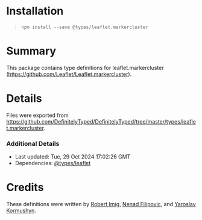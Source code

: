 # Installation
> `npm install --save @types/leaflet.markercluster`

# Summary
This package contains type definitions for leaflet.markercluster (https://github.com/Leaflet/Leaflet.markercluster).

# Details
Files were exported from https://github.com/DefinitelyTyped/DefinitelyTyped/tree/master/types/leaflet.markercluster.

### Additional Details
 * Last updated: Tue, 29 Oct 2024 17:02:26 GMT
 * Dependencies: [@types/leaflet](https://npmjs.com/package/@types/leaflet)

# Credits
These definitions were written by [Robert Imig](https://github.com/rimig), [Nenad Filipovic](https://github.com/nenadfilipovic), and [Yaroslav Kormushyn](https://github.com/YaroslavKormushyn).
